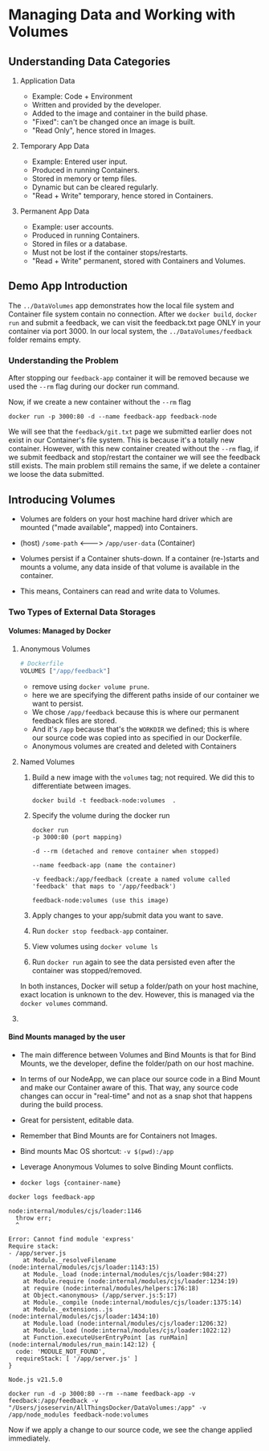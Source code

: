 # Managing Data and Working with Volumes

## Understanding Data Categories

1. Application Data

   - Example: Code + Environment
   - Written and provided by the developer.
   - Added to the image and container in the build phase.
   - "Fixed": can't be changed once an image is built.
   - "Read Only", hence stored in Images.

2. Temporary App Data

   - Example: Entered user input.
   - Produced in running Containers.
   - Stored in memory or temp files.
   - Dynamic but can be cleared regularly.
   - "Read + Write" temporary, hence stored in Containers.

3. Permanent App Data

   - Example: user accounts.
   - Produced in running Containers.
   - Stored in files or a database.
   - Must not be lost if the container stops/restarts.
   - "Read + Write" permanent, stored with Containers and Volumes.

## Demo App Introduction

The `../DataVolumes` app demonstrates how the local file system and Container file system contain no connection. After we `docker build`, `docker run` and submit a feedback, we can visit the feedback.txt page ONLY in your container via port 3000. In our local system, the `../DataVolumes/feedback` folder remains empty.

### Understanding the Problem

After stopping our `feedback-app` container it will be removed because we used the `--rm` flag during our docker run command.

Now, if we create a new container without the `--rm` flag

```terminal
docker run -p 3000:80 -d --name feedback-app feedback-node
```

We will see that the `feedback/git.txt` page we submitted earlier does not exist in our Container's file system. This is because it's a totally new container. However, with this new container created without the `--rm` flag, if we submit feedback and stop/restart the container we will see the feedback still exists. The main problem still remains the same, if we delete a container we loose the data submitted.

## Introducing Volumes

- Volumes are folders on your host machine hard driver which are mounted ("made available", mapped) into Containers.

- (host) `/some-path` <---> `/app/user-data` (Container)

- Volumes persist if a Container shuts-down. If a container (re-)starts and mounts a volume, any data inside of that volume is available in the container.

- This means, Containers can read and write data to Volumes.

### Two Types of External Data Storages

#### Volumes: Managed by Docker

1. Anonymous Volumes

   ```Dockerfile
   # Dockerfile
   VOLUMES ["/app/feedback"]
   ```

   - remove using `docker volume prune`.
   - here we are specifying the different paths inside of our container we want to persist.
   - We chose `/app/feedback` because this is where our permanent feedback files are stored.
   - And it's `/app` because that's the `WORKDIR` we defined; this is where our source code was copied into as specified in our Dockerfile.
   - Anonymous volumes are created and deleted with Containers

2. Named Volumes

   1. Build a new image with the `volumes` tag; not required. We did this to differentiate between images.

      ```terminal
      docker build -t feedback-node:volumes  .
      ```

   2. Specify the volume during the docker run

      ```terminal
      docker run
      -p 3000:80 (port mapping)

      -d --rm (detached and remove container when stopped)

      --name feedback-app (name the container)

      -v feedback:/app/feedback (create a named volume called 'feedback' that maps to '/app/feedback')

      feedback-node:volumes (use this image)
      ```

   3. Apply changes to your app/submit data you want to save.
   4. Run `docker stop feedback-app` container.

   5. View volumes using `docker volume ls`
   6. Run `docker run` again to see the data persisted even after the container was stopped/removed.

   In both instances, Docker will setup a folder/path on your host machine, exact location is unknown to the dev. However, this is managed via the `docker volumes` command.

3.

#### Bind Mounts managed by the user

- The main difference between Volumes and Bind Mounts is that for Bind Mounts, we the developer, define the folder/path on our host machine.

- In terms of our NodeApp, we can place our source code in a Bind Mount and make our Container aware of this. That way, any source code changes can occur in "real-time" and not as a snap shot that happens during the build process.

- Great for persistent, editable data.

- Remember that Bind Mounts are for Containers not Images.

- Bind mounts Mac OS shortcut: `-v $(pwd):/app`

- Leverage Anonymous Volumes to solve Binding Mount conflicts.

- `docker logs {container-name}`

```terminal
docker logs feedback-app

node:internal/modules/cjs/loader:1146
  throw err;
  ^

Error: Cannot find module 'express'
Require stack:
- /app/server.js
    at Module._resolveFilename (node:internal/modules/cjs/loader:1143:15)
    at Module._load (node:internal/modules/cjs/loader:984:27)
    at Module.require (node:internal/modules/cjs/loader:1234:19)
    at require (node:internal/modules/helpers:176:18)
    at Object.<anonymous> (/app/server.js:5:17)
    at Module._compile (node:internal/modules/cjs/loader:1375:14)
    at Module._extensions..js (node:internal/modules/cjs/loader:1434:10)
    at Module.load (node:internal/modules/cjs/loader:1206:32)
    at Module._load (node:internal/modules/cjs/loader:1022:12)
    at Function.executeUserEntryPoint [as runMain] (node:internal/modules/run_main:142:12) {
  code: 'MODULE_NOT_FOUND',
  requireStack: [ '/app/server.js' ]
}

Node.js v21.5.0
```

```terminal
docker run -d -p 3000:80 --rm --name feedback-app -v feedback:/app/feedback -v "/Users/joseservin/AllThingsDocker/DataVolumes:/app" -v /app/node_modules feedback-node:volumes
```

Now if we apply a change to our source code, we see the change applied immediately.
